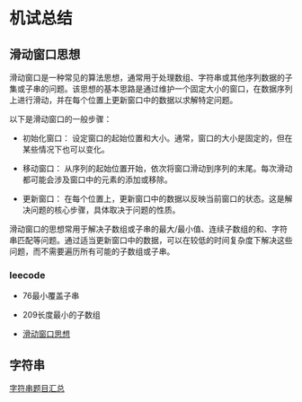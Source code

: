 # 机试总结

## 滑动窗口思想

滑动窗口是一种常见的算法思想，通常用于处理数组、字符串或其他序列数据的子集或子串的问题。该思想的基本思路是通过维护一个固定大小的窗口，在数据序列上进行滑动，并在每个位置上更新窗口中的数据以求解特定问题。

以下是滑动窗口的一般步骤：

- 初始化窗口： 设定窗口的起始位置和大小。通常，窗口的大小是固定的，但在某些情况下也可以变化。

- 移动窗口： 从序列的起始位置开始，依次将窗口滑动到序列的末尾。每次滑动都可能会涉及窗口中的元素的添加或移除。

- 更新窗口： 在每个位置上，更新窗口中的数据以反映当前窗口的状态。这是解决问题的核心步骤，具体取决于问题的性质。

滑动窗口的思想常用于解决子数组或子串的最大/最小值、连续子数组的和、字符串匹配等问题。通过适当更新窗口中的数据，可以在较低的时间复杂度下解决这些问题，而不需要遍历所有可能的子数组或子串。

### leecode 

- 76最小覆盖子串

- 209长度最小的子数组

- [滑动窗口思想](https://leetcode.cn/circle/discuss/8mCz4C/)

## 字符串

[字符串题目汇总](https://leetcode.cn/circle/discuss/TBvH4y/)
